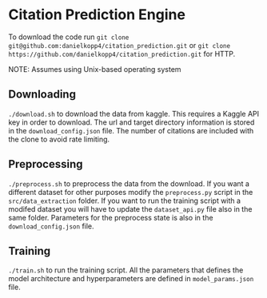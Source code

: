 # Citation Prediction Engine

To download the code run `git clone git@github.com:danielkopp4/citation_prediction.git` or `git clone https://github.com/danielkopp4/citation_prediction.git` for HTTP.

NOTE: Assumes using Unix-based operating system

## Downloading
`./download.sh` to download the data from kaggle. This requires a Kaggle API key in order to download. The url and target directory information is stored in the `download_config.json` file. The number of citations are included with the clone to avoid rate limiting.

## Preprocessing
`./preprocess.sh` to preprocess the data from the download. If you want a different dataset for other purposes modify the `preprocess.py` script in the `src/data_extraction` folder. If you want to run the training script with a modifed dataset you will have to update the `dataset_api.py` file also in the same folder. Parameters for the preprocess state is also in the `download_config.json` file.

## Training
`./train.sh` to run the training script. All the parameters that defines the model architecture and hyperparameters are defined in `model_params.json` file.
